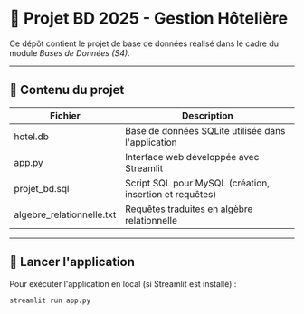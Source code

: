 # 🏨 Projet BD 2025 - Gestion Hôtelière

Ce dépôt contient le projet de base de données réalisé dans le cadre du module *Bases de Données (S4)*.

---

## 📁 Contenu du projet

| Fichier                     | Description |
|----------------------------|-------------|
| hotel.db                 | Base de données SQLite utilisée dans l'application |
| app.py                   | Interface web développée avec Streamlit |
| projet_bd.sql            | Script SQL pour MySQL (création, insertion et requêtes) |
| algebre_relationnelle.txt| Requêtes traduites en algèbre relationnelle |

---

## 🚀 Lancer l'application

Pour exécuter l'application en local (si Streamlit est installé) :

```bash
streamlit run app.py
